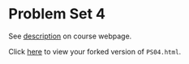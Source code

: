 # Problem Set 4

See [description](https://calebmbrooks.github.io/STAT495/#problem_set_4) on course webpage.

Click [here](http://htmlpreview.github.io/?https://github.com/calebmbrooks/PS04/blob/master/PS04.html) to view your forked version of `PS04.html`.
